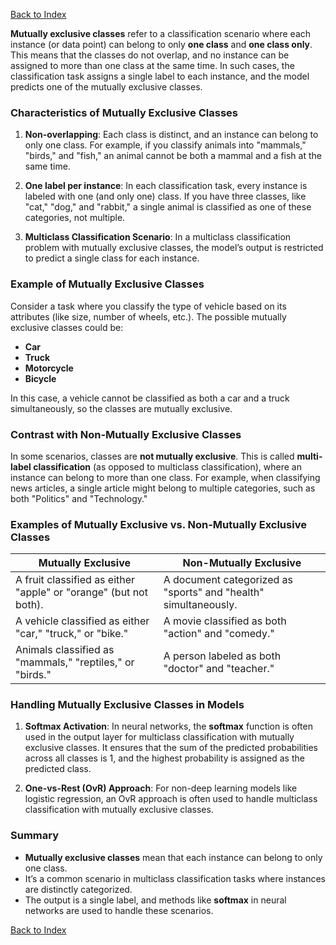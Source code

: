 [Back to Index](./index.md)


**Mutually exclusive classes** refer to a classification scenario where each instance (or data point) can belong to only **one class** and **one class only**. This means that the classes do not overlap, and no instance can be assigned to more than one class at the same time. In such cases, the classification task assigns a single label to each instance, and the model predicts one of the mutually exclusive classes.

### Characteristics of Mutually Exclusive Classes
1. **Non-overlapping**: Each class is distinct, and an instance can belong to only one class. For example, if you classify animals into "mammals," "birds," and "fish," an animal cannot be both a mammal and a fish at the same time.
   
2. **One label per instance**: In each classification task, every instance is labeled with one (and only one) class. If you have three classes, like "cat," "dog," and "rabbit," a single animal is classified as one of these categories, not multiple.

3. **Multiclass Classification Scenario**: In a multiclass classification problem with mutually exclusive classes, the model’s output is restricted to predict a single class for each instance.

### Example of Mutually Exclusive Classes
Consider a task where you classify the type of vehicle based on its attributes (like size, number of wheels, etc.). The possible mutually exclusive classes could be:

- **Car**
- **Truck**
- **Motorcycle**
- **Bicycle**

In this case, a vehicle cannot be classified as both a car and a truck simultaneously, so the classes are mutually exclusive.

### Contrast with Non-Mutually Exclusive Classes
In some scenarios, classes are **not mutually exclusive**. This is called **multi-label classification** (as opposed to multiclass classification), where an instance can belong to more than one class. For example, when classifying news articles, a single article might belong to multiple categories, such as both "Politics" and "Technology."

### Examples of Mutually Exclusive vs. Non-Mutually Exclusive Classes

| **Mutually Exclusive**                     | **Non-Mutually Exclusive**          |
|--------------------------------------------|-------------------------------------|
| A fruit classified as either "apple" or "orange" (but not both). | A document categorized as "sports" and "health" simultaneously. |
| A vehicle classified as either "car," "truck," or "bike."        | A movie classified as both "action" and "comedy."               |
| Animals classified as "mammals," "reptiles," or "birds."        | A person labeled as both "doctor" and "teacher."                |

### Handling Mutually Exclusive Classes in Models
1. **Softmax Activation**: In neural networks, the **softmax** function is often used in the output layer for multiclass classification with mutually exclusive classes. It ensures that the sum of the predicted probabilities across all classes is 1, and the highest probability is assigned as the predicted class.

2. **One-vs-Rest (OvR) Approach**: For non-deep learning models like logistic regression, an OvR approach is often used to handle multiclass classification with mutually exclusive classes.

### Summary
- **Mutually exclusive classes** mean that each instance can belong to only one class.
- It’s a common scenario in multiclass classification tasks where instances are distinctly categorized.
- The output is a single label, and methods like **softmax** in neural networks are used to handle these scenarios.

[Back to Index](./index.md)
